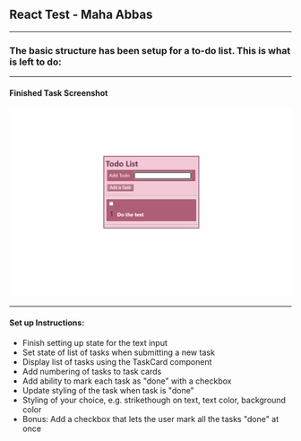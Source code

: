 ## React Test - Maha Abbas 
___
### The basic structure has been setup for a to-do list. This is what is left to do:
___
#### Finished Task Screenshot
![todoImage](public/2022-04-20.png)
___
#### Set up Instructions: 
- Finish setting up state for the text input
- Set state of list of tasks when submitting a new task
- Display list of tasks using the TaskCard component
- Add numbering of tasks to task cards
- Add ability to mark each task as "done" with a checkbox
- Update styling of the task when task is "done"
- Styling of your choice, e.g. strikethough on text, text color, background color
- Bonus: Add a checkbox that lets the user mark all the tasks "done" at once
